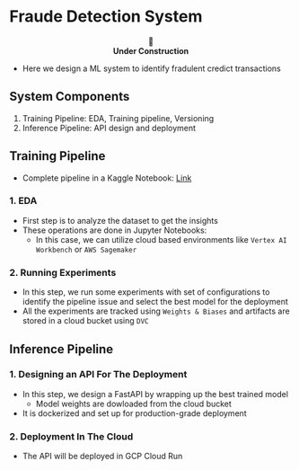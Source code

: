 # Fraude Detection System

<p align="center">
  🚧 <br />
  <b>Under Construction</b>
</p>

- Here we design a ML system to identify fradulent credict transactions 

## System Components

1. Training Pipeline: EDA, Training pipeline, Versioning
2. Inference Pipeline: API design and deployment

## Training Pipeline

- Complete pipeline in a Kaggle Notebook: [Link](https://www.kaggle.com/code/vimukthi1997/fraud-detection#Feature-Engineering:-Upsampling)

### 1. EDA

- First step is to analyze the dataset to get the insights
- These operations are done in Jupyter Notebooks: 
    - In this case, we can utilize cloud based environments like `Vertex AI Workbench` or `AWS Sagemaker`

### 2. Running Experiments

- In this step, we run some experiments with set of configurations to identify the pipeline issue and select the best model for the deployment
- All the experiments are tracked using `Weights & Biases` and artifacts are stored in a cloud bucket using `DVC`

## Inference Pipeline

### 1. Designing an API For The Deployment

- In this step, we design a FastAPI by wrapping up the best trained model
    - Model weights are dowloaded from the cloud bucket
- It is dockerized and set up for production-grade deployment 

### 2. Deployment In The Cloud

- The API will be deployed in GCP Cloud Run 